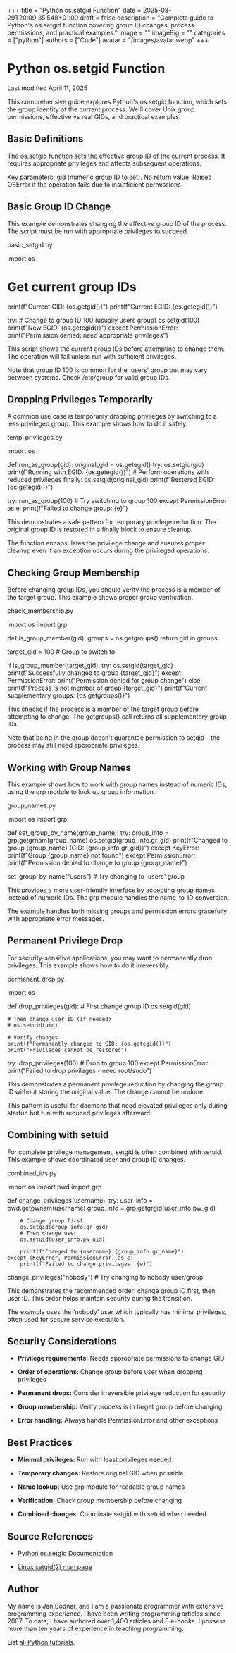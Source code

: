 +++
title = "Python os.setgid Function"
date = 2025-08-29T20:09:35.548+01:00
draft = false
description = "Complete guide to Python's os.setgid function covering group ID changes, process permissions, and practical examples."
image = ""
imageBig = ""
categories = ["python"]
authors = ["Cude"]
avatar = "/images/avatar.webp"
+++

# Python os.setgid Function

Last modified April 11, 2025

This comprehensive guide explores Python's os.setgid function,
which sets the group identity of the current process. We'll cover Unix group
permissions, effective vs real GIDs, and practical examples.

## Basic Definitions

The os.setgid function sets the effective group ID of the current
process. It requires appropriate privileges and affects subsequent operations.

Key parameters: gid (numeric group ID to set). No return value. Raises
OSError if the operation fails due to insufficient permissions.

## Basic Group ID Change

This example demonstrates changing the effective group ID of the process.
The script must be run with appropriate privileges to succeed.

basic_setgid.py
  

import os

# Get current group IDs
print(f"Current GID: {os.getgid()}")
print(f"Current EGID: {os.getegid()}")

try:
    # Change to group ID 100 (usually users group)
    os.setgid(100)
    print(f"New EGID: {os.getegid()}")
except PermissionError:
    print("Permission denied: need appropriate privileges")

This script shows the current group IDs before attempting to change them.
The operation will fail unless run with sufficient privileges.

Note that group ID 100 is common for the 'users' group but may vary between
systems. Check /etc/group for valid group IDs.

## Dropping Privileges Temporarily

A common use case is temporarily dropping privileges by switching to a less
privileged group. This example shows how to do it safely.

temp_privileges.py
  

import os

def run_as_group(gid):
    original_gid = os.getegid()
    try:
        os.setgid(gid)
        print(f"Running with EGID: {os.getegid()}")
        # Perform operations with reduced privileges
    finally:
        os.setgid(original_gid)
        print(f"Restored EGID: {os.getegid()}")

try:
    run_as_group(100)  # Try switching to group 100
except PermissionError as e:
    print(f"Failed to change group: {e}")

This demonstrates a safe pattern for temporary privilege reduction. The
original group ID is restored in a finally block to ensure cleanup.

The function encapsulates the privilege change and ensures proper cleanup
even if an exception occurs during the privileged operations.

## Checking Group Membership

Before changing group IDs, you should verify the process is a member of the
target group. This example shows proper group verification.

check_membership.py
  

import os
import grp

def is_group_member(gid):
    groups = os.getgroups()
    return gid in groups

target_gid = 100  # Group to switch to

if is_group_member(target_gid):
    try:
        os.setgid(target_gid)
        print(f"Successfully changed to group {target_gid}")
    except PermissionError:
        print("Permission denied for group change")
else:
    print(f"Process is not member of group {target_gid}")
    print(f"Current supplementary groups: {os.getgroups()}")

This checks if the process is a member of the target group before attempting
to change. The getgroups() call returns all supplementary group IDs.

Note that being in the group doesn't guarantee permission to setgid - the
process may still need appropriate privileges.

## Working with Group Names

This example shows how to work with group names instead of numeric IDs,
using the grp module to look up group information.

group_names.py
  

import os
import grp

def set_group_by_name(group_name):
    try:
        group_info = grp.getgrnam(group_name)
        os.setgid(group_info.gr_gid)
        print(f"Changed to group {group_name} (GID: {group_info.gr_gid})")
    except KeyError:
        print(f"Group {group_name} not found")
    except PermissionError:
        print(f"Permission denied to change to group {group_name}")

set_group_by_name("users")  # Try changing to 'users' group

This provides a more user-friendly interface by accepting group names instead
of numeric IDs. The grp module handles the name-to-ID conversion.

The example handles both missing groups and permission errors gracefully with
appropriate error messages.

## Permanent Privilege Drop

For security-sensitive applications, you may want to permanently drop
privileges. This example shows how to do it irreversibly.

permanent_drop.py
  

import os

def drop_privileges(gid):
    # First change group ID
    os.setgid(gid)
    
    # Then change user ID (if needed)
    # os.setuid(uid)
    
    # Verify changes
    print(f"Permanently changed to GID: {os.getegid()}")
    print("Privileges cannot be restored")

try:
    drop_privileges(100)  # Drop to group 100
except PermissionError:
    print("Failed to drop privileges - need root/sudo")

This demonstrates a permanent privilege reduction by changing the group ID
without storing the original value. The change cannot be undone.

This pattern is useful for daemons that need elevated privileges only during
startup but run with reduced privileges afterward.

## Combining with setuid

For complete privilege management, setgid is often combined with setuid.
This example shows coordinated user and group ID changes.

combined_ids.py
  

import os
import pwd
import grp

def change_privileges(username):
    try:
        user_info = pwd.getpwnam(username)
        group_info = grp.getgrgid(user_info.pw_gid)
        
        # Change group first
        os.setgid(group_info.gr_gid)
        # Then change user
        os.setuid(user_info.pw_uid)
        
        print(f"Changed to {username}:{group_info.gr_name}")
    except (KeyError, PermissionError) as e:
        print(f"Failed to change privileges: {e}")

change_privileges("nobody")  # Try changing to nobody user/group

This demonstrates the recommended order: change group ID first, then user ID.
This order helps maintain security during the transition.

The example uses the 'nobody' user which typically has minimal privileges,
often used for secure service execution.

## Security Considerations

- **Privilege requirements:** Needs appropriate permissions to change GID

- **Order of operations:** Change group before user when dropping privileges

- **Permanent drops:** Consider irreversible privilege reduction for security

- **Group membership:** Verify process is in target group before changing

- **Error handling:** Always handle PermissionError and other exceptions

## Best Practices

- **Minimal privileges:** Run with least privileges needed

- **Temporary changes:** Restore original GID when possible

- **Name lookup:** Use grp module for readable group names

- **Verification:** Check group membership before changing

- **Combined changes:** Coordinate setgid with setuid when needed

## Source References

- [Python os.setgid Documentation](https://docs.python.org/3/library/os.html#os.setgid)

- [Linux setgid(2) man page](https://man7.org/linux/man-pages/man2/setgid.2.html)

## Author

My name is Jan Bodnar, and I am a passionate programmer with extensive
programming experience. I have been writing programming articles since 2007.
To date, I have authored over 1,400 articles and 8 e-books. I possess more
than ten years of experience in teaching programming.

List [all Python tutorials](/python/).
